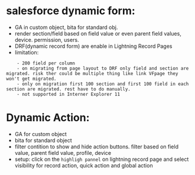 # salesforce dynamic form: 
- GA in custom object, bita for standard obj.
- render section/field based on field value or even parent field values, device. permission, users.
- DRF(dynamic record form) are enable in Lightning Record Pages
- limitation:
``` 
	- 200 field per column
	- on migrating from page layout to DRF only field and section are migrated. risk ther could be multiple thing like link VFpage they won't get migrated. 
	- only on migration first 100 section and first 100 field in each section are migrated. rest have to do manually.
	- not supported in Interner Explorer 11
```

# Dynamic Action:
- GA for custom object
- bita for standard object
- filter contition to show and hide action buttons. filter based on field value, parent field value, profile, device
- setup: click on the `highligh pannel` on lightning record page and select visibility for record action, quick action and global action

